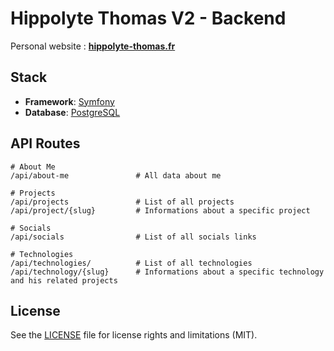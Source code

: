 # Hippolyte Thomas V2 - Backend

Personal website : **[hippolyte-thomas.fr](https://hippolyte-thomas.fr/)**

## Stack
- **Framework**: [Symfony](https://symfony.com/)
- **Database**: [PostgreSQL](https://www.postgresql.org/)

## API Routes

```ApacheConf
# About Me
/api/about-me               # All data about me 

# Projects
/api/projects               # List of all projects
/api/project/{slug}         # Informations about a specific project

# Socials
/api/socials                # List of all socials links

# Technologies
/api/technologies/          # List of all technologies
/api/technology/{slug}      # Informations about a specific technology and his related projects
```

## License

See the [LICENSE](LICENSE.md) file for license rights and limitations (MIT).